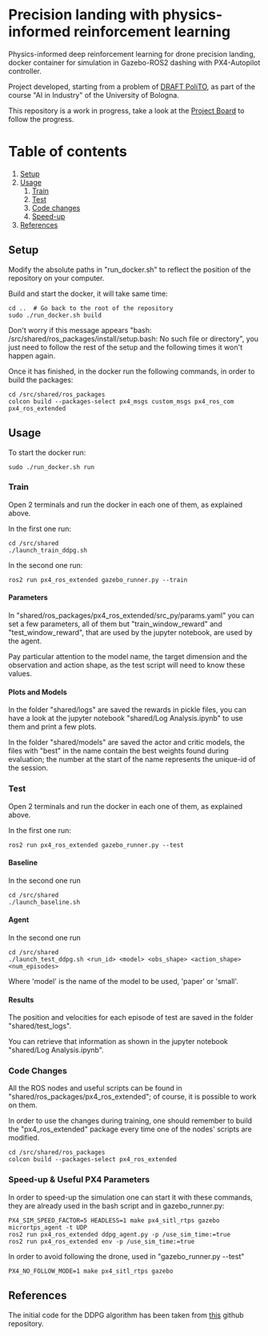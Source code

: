 # Precision landing with physics-informed reinforcement learning
Physics-informed deep reinforcement learning for drone precision landing, docker container for simulation in Gazebo-ROS2 
dashing with PX4-Autopilot controller. 

Project developed, starting from a problem of [DRAFT PoliTO](https://www.draftpolito.it/), as part of the course 
"AI in Industry" of the University of Bologna.

This repository is a work in progress, take a look at the [Project Board](https://github.com/carlo98/precision_landing_physics_informed_RL/projects/1) 
to follow the progress.

# Table of contents
1. [Setup](#setup)
2. [Usage](#usage)
   1. [Train](#train)
   2. [Test](#test)
   3. [Code changes](#changes)
   4. [Speed-up](#speed)
3. [References](#references)

## Setup <a name="setup"></a>
Modify the absolute paths in "run_docker.sh" to reflect the position of the repository on your computer.

Build and start the docker, it will take same time:
```
cd ..  # Go back to the root of the repository
sudo ./run_docker.sh build
```

Don't worry if this message appears "bash: /src/shared/ros_packages/install/setup.bash: No such file or directory", 
you just need to follow the rest of the setup and the following times it won't happen again.

Once it has finished, in the docker run the following commands, in order to build the packages:
```
cd /src/shared/ros_packages
colcon build --packages-select px4_msgs custom_msgs px4_ros_com px4_ros_extended
```

## Usage <a name="usage"></a>
To start the docker run:
```
sudo ./run_docker.sh run
```

### Train <a name="train"></a>
Open 2 terminals and run the docker in each one of them, as explained above.

In the first one run:
```
cd /src/shared
./launch_train_ddpg.sh
```

In the second one run:
```
ros2 run px4_ros_extended gazebo_runner.py --train
```

#### Parameters
In "shared/ros_packages/px4_ros_extended/src_py/params.yaml" you can set a few parameters, all of them but 
"train_window_reward" and "test_window_reward", that are used by the jupyter notebook, are used by the agent.

Pay particular attention to the model name, the target dimension and the observation and action shape, as the test script 
will need to know these values.

#### Plots and Models
In the folder "shared/logs" are saved the rewards in pickle files, you can have a look at the jupyter notebook 
"shared/Log Analysis.ipynb" to use them and print a few plots.

In the folder "shared/models" are saved the actor and critic models, 
the files with "best" in the name contain the best weights found during evaluation; the number at the start of the name 
represents the unique-id of the session.

### Test <a name="test"></a>
Open 2 terminals and run the docker in each one of them, as explained above.

In the first one run:
```
ros2 run px4_ros_extended gazebo_runner.py --test
```

#### Baseline
In the second one run
```
cd /src/shared
./launch_baseline.sh
```

#### Agent
In the second one run
```
cd /src/shared
./launch_test_ddpg.sh <run_id> <model> <obs_shape> <action_shape> <num_episodes>
```
Where 'model' is the name of the model to be used, 'paper' or 'small'.

#### Results
The position and velocities for each episode of test are saved in the folder "shared/test_logs".

You can retrieve that information as shown in the jupyter notebook "shared/Log Analysis.ipynb".


### Code Changes <a name="changes"></a>
All the ROS nodes and useful scripts can be found in "shared/ros_packages/px4_ros_extended"; of course, it is possible 
to work on them.

In order to use the changes during training, one should remember to build the "px4_ros_extended" package every time one 
of the nodes' scripts are modified.

```
cd /src/shared/ros_packages
colcon build --packages-select px4_ros_extended
```

### Speed-up & Useful PX4 Parameters <a name="speed"></a>
In order to speed-up the simulation one can start it with these commands, they are already used in the bash script and 
in gazebo_runner.py:
```
PX4_SIM_SPEED_FACTOR=5 HEADLESS=1 make px4_sitl_rtps gazebo
micrortps_agent -t UDP
ros2 run px4_ros_extended ddpg_agent.py -p /use_sim_time:=true
ros2 run px4_ros_extended env -p /use_sim_time:=true
```

In order to avoid following the drone, used in "gazebo_runner.py --test" 
```
PX4_NO_FOLLOW_MODE=1 make px4_sitl_rtps gazebo
```

## References <a name="references"></a>
The initial code for the DDPG algorithm has been taken from [this](https://github.com/vy007vikas/PyTorch-ActorCriticRL) 
github repository.
